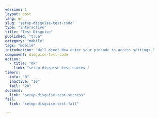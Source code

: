 ```yaml
---
version: 1
layout: post
lang: en
slug: "setup-disguise-test-code"
type: "interactive"
title: "Test Disguise"
published: "true"
category: "mobile"
tags: "mobile"
introduction: "Well done! Now enter your pincode to access settings."
component: disguise-test-code
action: 
  - title: "Ok"
    link: "setup-disguise-test-success"
timers:
  info: "0"
  inactive: "10"
  fail: "20"
success: 
  link: "setup-disguise-test-success"
fail: 
  link: "setup-disguise-test-fail"  

---
```


